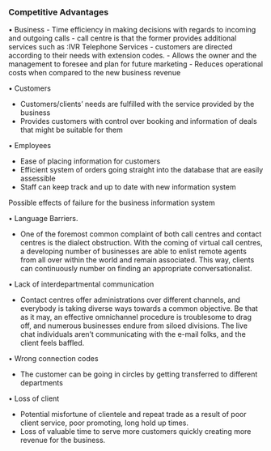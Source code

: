 <h3> Competitive Advantages </h3>  
•	Business
-	Time efficiency in making decisions with regards to incoming and outgoing calls 
-	call centre is that the former provides additional services such as :IVR Telephone Services
-	customers are directed according to their needs with extension codes.
-	Allows the owner and the management to foresee and plan for future marketing
- Reduces operational costs when compared to the new business revenue

•	Customers
-	Customers/clients’ needs are fulfilled with the service provided by the business
-	Provides customers with control over booking and information of deals that might be suitable for them

•	Employees 
-	Ease of placing information for customers
-	Efficient system of orders going straight into the database that are easily assessible 
-	 Staff can keep track and up to date with new information system 

Possible effects of failure for the business information system

•	Language Barriers.
-	One of the foremost common complaint of both call centres and contact centres is the dialect obstruction. With the coming of virtual call centres, a developing number of businesses are able to enlist remote agents from all over within the world and remain associated. This way, clients can continuously number on finding an appropriate conversationalist.

•	Lack of interdepartmental communication
-	Contact centres offer administrations over different channels, and everybody is taking diverse ways towards a common objective. Be that as it may, an effective omnichannel procedure is troublesome to drag off, and numerous businesses endure from siloed divisions. The live chat individuals aren’t communicating with the e-mail folks, and the client feels baffled.

•	Wrong connection codes
-	The customer can be going in circles by getting transferred to different departments

•	Loss of client 
-	Potential misfortune of clientele and repeat trade as a result of poor client service, poor promoting, long hold up times.
-	Loss of valuable time to serve more customers quickly creating more revenue for the business.
